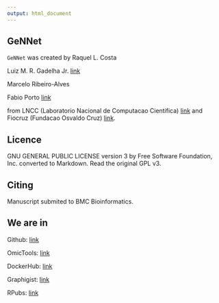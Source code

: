 ```yaml
---
output: html_document
---
```


## **GeNNet**

`GeNNet` was created by 
Raquel L. Costa

Luiz M. R. Gadelha Jr. [link](http://www.lncc.br/~lgadelha/)

Marcelo Ribeiro-Alves 

Fabio Porto [link](http://dexl.lncc.br/)

from LNCC (Laboratorio Nacional de Computacao Cientifica) [link](http://www.lncc.br/) and Fiocruz (Fundacao Osvaldo Cruz) [link](http://portal.fiocruz.br/pt-br).


## **Licence**

GNU GENERAL PUBLIC LICENSE version 3 by Free Software Foundation, Inc. converted to Markdown. Read the original GPL v3.

## **Citing**

Manuscript submited to BMC Bioinformatics.

## **We are in**
Github: [link](https://github.com/)

OmicTools: [link](https://omictools.com/)

DockerHub: [link](https://hub.docker.com/)

Graphigist: [link](https://neo4j.com/graphgists/)

RPubs: [link](https://rpubs.com)


